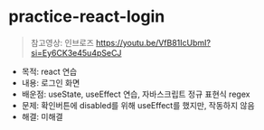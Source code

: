 <h1>practice-react-login</h1>

> 참고영상: 인브로즈 [https://youtu.be/VfB81IcUbmI?si=Ey6CK3e45u4pSeCJ ](https://youtu.be/IhUN42R3OsM?si=6NDMetU_wcKeRAVy)

- 목적: react 연습
- 내용: 로그인 화면
- 배운점: useState, useEffect 연습, 자바스크립트 정규 표현식 regex
- 문제: 확인버튼에 disabled를 위해 useEffect를 했지만, 작동하지 않음
- 해결: 미해결
